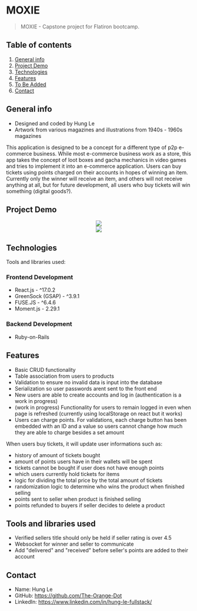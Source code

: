 # MOXIE

> MOXIE - Capstone project for Flatiron bootcamp.

## Table of contents

1. [General info](#general)
2. [Project Demo](#project)
3. [Technologies](#technologies)
4. [Features](#features)
5. [To Be Added](#to-be-added)
6. [Contact](#contact)

<a name="general"></a>

## General info

- Designed and coded by Hung Le
- Artwork from various magazines and illustrations from 1940s - 1960s magazines

This application is designed to be a concept for a different type of p2p e-commerce business. While most e-commerce business work as a store, this app takes the concept of loot boxes and gacha mechanics in video games and tries to implement it into an e-commerce application. Users can buy tickets using points charged on their accounts in hopes of winning an item. Currently only the winner will receive an item, and others will not receive anything at all, but for future development, all users who buy tickets will win something (digital goods?).

<a name="project"></a>

## Project Demo

<div align="center">
<kbd>
<img src="./moxie-screenshot.png">
</kbd>
</div>

<div align="center">
<kbd>
<img src="./moxie-screenshot2.png">
</kbd>
</div>

<a name="technologies"></a>

## Technologies

Tools and libraries used:

### Frontend Development

- React.js - ^17.0.2
- GreenSock (GSAP) - ^3.9.1
- FUSE.JS - ^6.4.6
- Moment.js - 2.29.1

### Backend Development

- Ruby-on-Rails

<a name="features"></a>

## Features

- Basic CRUD functionality
- Table association from users to products
- Validation to ensure no invalid data is input into the database
- Serialization so user passwords arent sent to the front end
- New users are able to create accounts and log in (authentication is a work in progress)
- (work in progress) Functionality for users to remain logged in even when page is refreshed (currently using localStorage on react but it works)
- Users can charge points. For validations, each charge button has been embedded with an ID and a value so users cannot change how much they are able to charge besides a set amount

When users buy tickets, it will update user informations such as:

- history of amount of tickets bought
- amount of points users have in their wallets will be spent
- tickets cannot be bought if user does not have enough points
- which users currently hold tickets for items
- logic for dividing the total price by the total amount of tickets
- randomization logic to determine who wins the product when finished selling
- points sent to seller when product is finished selling
- points refunded to buyers if seller decides to delete a product

<a name="to-be-added"></a>

## Tools and libraries used

- Verified sellers title should only be held if seller rating is over 4.5
- Websocket for winner and seller to communicate
- Add "delivered" and "received" before seller's points are added to their account

<a name="contact"></a>

## Contact

- Name: Hung Le
- GitHub: https://github.com/The-Orange-Dot
- LinkedIn: https://www.linkedin.com/in/hung-le-fullstack/
